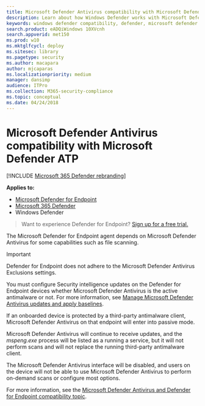 ```yaml
---
title: Microsoft Defender Antivirus compatibility with Microsoft Defender ATP
description: Learn about how Windows Defender works with Microsoft Defender ATP and how it functions when a third-party antimalware client is used.  
keywords: windows defender compatibility, defender, microsoft defender atp
search.product: eADQiWindows 10XVcnh
search.appverid: met150
ms.prod: w10
ms.mktglfcycl: deploy
ms.sitesec: library
ms.pagetype: security
ms.author: macapara
author: mjcaparas
ms.localizationpriority: medium
manager: dansimp
audience: ITPro
ms.collection: M365-security-compliance 
ms.topic: conceptual
ms.date: 04/24/2018
---
```


# Microsoft Defender Antivirus compatibility with Microsoft Defender ATP

[!INCLUDE [Microsoft 365 Defender rebranding](../../includes/microsoft-defender.md)]


**Applies to:**
- [Microsoft Defender for Endpoint](https://go.microsoft.com/fwlink/p/?linkid=2146631)
- [Microsoft 365 Defender](https://go.microsoft.com/fwlink/?linkid=2118804)
- Windows Defender

>Want to experience Defender for Endpoint? [Sign up for a free trial.](https://www.microsoft.com/microsoft-365/windows/microsoft-defender-atp?ocid=docs-wdatp-defendercompat-abovefoldlink)

The Microsoft Defender for Endpoint agent depends on Microsoft Defender Antivirus for some capabilities such as file scanning.

>[!IMPORTANT]
>Defender for Endpoint does not adhere to the Microsoft Defender Antivirus Exclusions settings. 

You must configure Security intelligence updates on the Defender for Endpoint devices whether Microsoft Defender Antivirus is the active antimalware or not. For more information, see [Manage Microsoft Defender Antivirus updates and apply baselines](../microsoft-defender-antivirus/manage-updates-baselines-microsoft-defender-antivirus.md).

If an onboarded device is protected by a third-party antimalware client, Microsoft Defender Antivirus on that endpoint will enter into passive mode.

Microsoft Defender Antivirus will continue to receive updates, and the *mspeng.exe* process will be listed as a running a service, but it will not perform scans and will not replace the running third-party antimalware client.

The Microsoft Defender Antivirus interface will be disabled, and users on the device will not be able to use Microsoft Defender Antivirus to perform on-demand scans or configure most options.

For more information, see the [Microsoft Defender Antivirus and Defender for Endpoint compatibility topic](../microsoft-defender-antivirus/microsoft-defender-antivirus-compatibility.md).
